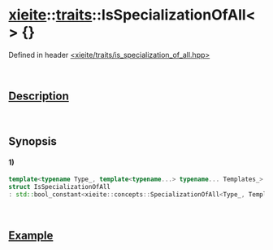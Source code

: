 # [xieite](../../xieite.md)\:\:[traits](../../traits.md)\:\:IsSpecializationOfAll\<\> \{\}
Defined in header [<xieite/traits/is_specialization_of_all.hpp>](../../../include/xieite/traits/is_specialization_of_all.hpp)

&nbsp;

## [Description](../concepts/specialization_of_all.md#Description)

&nbsp;

## Synopsis
#### 1)
```cpp
template<typename Type_, template<typename...> typename... Templates_>
struct IsSpecializationOfAll
: std::bool_constant<xieite::concepts::SpecializationOfAll<Type_, Templates_...>> {};
```

&nbsp;

## [Example](../concepts/specialization_of_all.md#Example)
